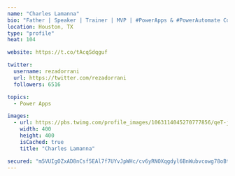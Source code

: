 ```yaml
---
name: "Charles Lamanna"
bio: "Father | Speaker | Trainer | MVP | #PowerApps & #PowerAutomate Community Super User | YouTuber Right-pointing triangle http://youtube.com/c/rezadorrani | Learn - Share - Clockwise rightwards and leftwards open circle arrows"
location: Houston, TX
type: "profile"
heat: 104

website: https://t.co/tAcqSdqguf

twitter:
  username: rezadorrani
  url: https://twitter.com/rezadorrani
  followers: 6516

topics:
  - Power Apps

images:
  - url: https://pbs.twimg.com/profile_images/1063114045270777856/qeT-jpWr_400x400.jpg
    width: 400
    height: 400
    isCached: true
    title: "Charles Lamanna"

secured: "m5VUIgOZxAD8nCsf5EAl7f7UYvJpWHc/cv6yRNOXqgdyl6BnWubvcowg78oBt/vWRy8ogkLDE1sPk7eMZQjHyy5Ln1W/+ZO1KB8c/4S+J5H9vKg8yOGL3GkuHRwKmGpgl2eJcheCfQTdzQmTxlcFlTdf2lCVaW3k2tgzJOKUkEM++1y9ZJDVeHEdcpaeSUCC4jLv7cZcmhZXaRp+BXLp8wfozsfkn0hDdepadeyIxph0bJTRyaNZTW2btc04X2aCJRXvnn61S01ycSioWIoMpesLW6NYYJ6OOL1IvotAcJq54Pw/zDPqf8tUjgXiB5wKxDS8IePy+/aXlAtQz5KJvaUyhheuBgNOf41TTIl4M881P8gkAn/Toqh6klNZrR8T6Xapwuatc4FYUb9sPx98EC/bB/ky4Ny4p5rpZhYyoC0=;kxK3IHcxZ/6sr91UMXGLZQ=="
---
```


